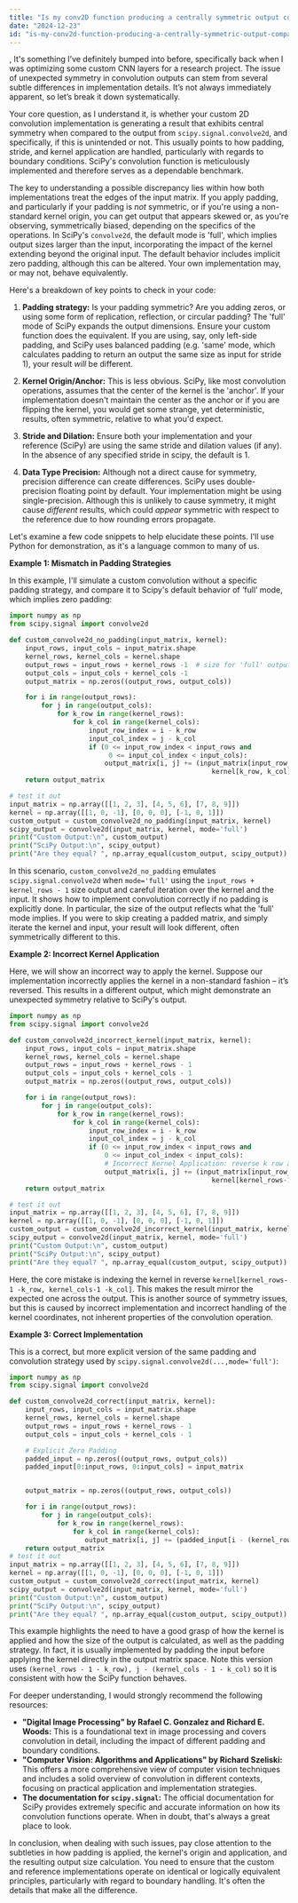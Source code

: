 ```yaml
---
title: "Is my conv2D function producing a centrally symmetric output compared to SciPy's?"
date: "2024-12-23"
id: "is-my-conv2d-function-producing-a-centrally-symmetric-output-compared-to-scipys"
---
```


,  It's something I’ve definitely bumped into before, specifically back when I was optimizing some custom CNN layers for a research project. The issue of unexpected symmetry in convolution outputs can stem from several subtle differences in implementation details. It’s not always immediately apparent, so let’s break it down systematically.

Your core question, as I understand it, is whether your custom 2D convolution implementation is generating a result that exhibits central symmetry when compared to the output from `scipy.signal.convolve2d`, and specifically, if this is unintended or not. This usually points to how padding, stride, and kernel application are handled, particularly with regards to boundary conditions. SciPy's convolution function is meticulously implemented and therefore serves as a dependable benchmark.

The key to understanding a possible discrepancy lies within how both implementations treat the edges of the input matrix. If you apply padding, and particularly if your padding is *not* symmetric, or if you're using a non-standard kernel origin, you can get output that appears skewed or, as you're observing, symmetrically biased, depending on the specifics of the operations. In SciPy's `convolve2d`, the default mode is 'full', which implies output sizes larger than the input, incorporating the impact of the kernel extending beyond the original input. The default behavior includes implicit zero padding, although this can be altered. Your own implementation may, or may not, behave equivalently.

Here's a breakdown of key points to check in your code:

1. **Padding strategy:** Is your padding symmetric? Are you adding zeros, or using some form of replication, reflection, or circular padding? The 'full' mode of SciPy expands the output dimensions. Ensure your custom function does the equivalent. If you are using, say, only left-side padding, and SciPy uses balanced padding (e.g. 'same' mode, which calculates padding to return an output the same size as input for stride 1), your result *will* be different.

2. **Kernel Origin/Anchor:** This is less obvious. SciPy, like most convolution operations, assumes that the center of the kernel is the 'anchor'. If your implementation doesn't maintain the center as the anchor or if you are flipping the kernel, you would get some strange, yet deterministic, results, often symmetric, relative to what you'd expect.

3. **Stride and Dilation:** Ensure both your implementation and your reference (SciPy) are using the same stride and dilation values (if any). In the absence of any specified stride in scipy, the default is 1.

4. **Data Type Precision:** Although not a direct cause for symmetry, precision difference can create differences. SciPy uses double-precision floating point by default. Your implementation might be using single-precision. Although this is unlikely to cause symmetry, it might cause *different* results, which could *appear* symmetric with respect to the reference due to how rounding errors propagate.

Let's examine a few code snippets to help elucidate these points. I'll use Python for demonstration, as it's a language common to many of us.

**Example 1: Mismatch in Padding Strategies**

In this example, I'll simulate a custom convolution without a specific padding strategy, and compare it to Scipy's default behavior of ‘full’ mode, which implies zero padding:

```python
import numpy as np
from scipy.signal import convolve2d

def custom_convolve2d_no_padding(input_matrix, kernel):
    input_rows, input_cols = input_matrix.shape
    kernel_rows, kernel_cols = kernel.shape
    output_rows = input_rows + kernel_rows -1  # size for 'full' output without explicit padding
    output_cols = input_cols + kernel_cols -1
    output_matrix = np.zeros((output_rows, output_cols))

    for i in range(output_rows):
        for j in range(output_cols):
            for k_row in range(kernel_rows):
                for k_col in range(kernel_cols):
                    input_row_index = i - k_row
                    input_col_index = j - k_col
                    if (0 <= input_row_index < input_rows and
                         0 <= input_col_index < input_cols):
                        output_matrix[i, j] += (input_matrix[input_row_index, input_col_index] *
                                                   kernel[k_row, k_col])
    return output_matrix

# test it out
input_matrix = np.array([[1, 2, 3], [4, 5, 6], [7, 8, 9]])
kernel = np.array([[1, 0, -1], [0, 0, 0], [-1, 0, 1]])
custom_output = custom_convolve2d_no_padding(input_matrix, kernel)
scipy_output = convolve2d(input_matrix, kernel, mode='full')
print("Custom Output:\n", custom_output)
print("SciPy Output:\n", scipy_output)
print("Are they equal? ", np.array_equal(custom_output, scipy_output))
```

In this scenario, `custom_convolve2d_no_padding` emulates `scipy.signal.convolve2d` when `mode='full'` using the `input_rows + kernel_rows - 1` size output and careful iteration over the kernel and the input. It shows how to implement convolution correctly if no padding is explicitly done. In particular, the size of the output reflects what the 'full' mode implies. If you were to skip creating a padded matrix, and simply iterate the kernel and input, your result will look different, often symmetrically different to this.

**Example 2: Incorrect Kernel Application**

Here, we will show an incorrect way to apply the kernel. Suppose our implementation incorrectly applies the kernel in a non-standard fashion – it’s reversed. This results in a different output, which might demonstrate an unexpected symmetry relative to SciPy's output.

```python
import numpy as np
from scipy.signal import convolve2d

def custom_convolve2d_incorrect_kernel(input_matrix, kernel):
    input_rows, input_cols = input_matrix.shape
    kernel_rows, kernel_cols = kernel.shape
    output_rows = input_rows + kernel_rows - 1
    output_cols = input_cols + kernel_cols - 1
    output_matrix = np.zeros((output_rows, output_cols))

    for i in range(output_rows):
        for j in range(output_cols):
            for k_row in range(kernel_rows):
                for k_col in range(kernel_cols):
                    input_row_index = i - k_row
                    input_col_index = j - k_col
                    if (0 <= input_row_index < input_rows and
                        0 <= input_col_index < input_cols):
                        # Incorrect Kernel Application: reverse k row and k col indexes
                        output_matrix[i, j] += (input_matrix[input_row_index, input_col_index] *
                                                   kernel[kernel_rows-1 -k_row, kernel_cols-1 -k_col])
    return output_matrix

# test it out
input_matrix = np.array([[1, 2, 3], [4, 5, 6], [7, 8, 9]])
kernel = np.array([[1, 0, -1], [0, 0, 0], [-1, 0, 1]])
custom_output = custom_convolve2d_incorrect_kernel(input_matrix, kernel)
scipy_output = convolve2d(input_matrix, kernel, mode='full')
print("Custom Output:\n", custom_output)
print("SciPy Output:\n", scipy_output)
print("Are they equal? ", np.array_equal(custom_output, scipy_output))

```

Here, the core mistake is indexing the kernel in reverse `kernel[kernel_rows-1 -k_row, kernel_cols-1 -k_col]`. This makes the result mirror the expected one across the output. This is another source of symmetry issues, but this is caused by incorrect implementation and incorrect handling of the kernel coordinates, not inherent properties of the convolution operation.

**Example 3: Correct Implementation**

This is a correct, but more explicit version of the same padding and convolution strategy used by `scipy.signal.convolve2d(...,mode='full')`:
```python
import numpy as np
from scipy.signal import convolve2d

def custom_convolve2d_correct(input_matrix, kernel):
    input_rows, input_cols = input_matrix.shape
    kernel_rows, kernel_cols = kernel.shape
    output_rows = input_rows + kernel_rows - 1
    output_cols = input_cols + kernel_cols - 1

    # Explicit Zero Padding
    padded_input = np.zeros((output_rows, output_cols))
    padded_input[0:input_rows, 0:input_cols] = input_matrix


    output_matrix = np.zeros((output_rows, output_cols))

    for i in range(output_rows):
        for j in range(output_cols):
            for k_row in range(kernel_rows):
                for k_col in range(kernel_cols):
                   output_matrix[i, j] += (padded_input[i - (kernel_rows - 1 - k_row), j - (kernel_cols - 1 - k_col)] * kernel[k_row, k_col])
    return output_matrix
# test it out
input_matrix = np.array([[1, 2, 3], [4, 5, 6], [7, 8, 9]])
kernel = np.array([[1, 0, -1], [0, 0, 0], [-1, 0, 1]])
custom_output = custom_convolve2d_correct(input_matrix, kernel)
scipy_output = convolve2d(input_matrix, kernel, mode='full')
print("Custom Output:\n", custom_output)
print("SciPy Output:\n", scipy_output)
print("Are they equal? ", np.array_equal(custom_output, scipy_output))
```

This example highlights the need to have a good grasp of how the kernel is applied and how the size of the output is calculated, as well as the padding strategy. In fact, it is usually implemented by padding the input before applying the kernel directly in the output matrix space. Note this version uses `(kernel_rows - 1 - k_row), j - (kernel_cols - 1 - k_col)` so it is consistent with how the SciPy function behaves.

For deeper understanding, I would strongly recommend the following resources:

*   **"Digital Image Processing" by Rafael C. Gonzalez and Richard E. Woods:** This is a foundational text in image processing and covers convolution in detail, including the impact of different padding and boundary conditions.
*   **"Computer Vision: Algorithms and Applications" by Richard Szeliski:** This offers a more comprehensive view of computer vision techniques and includes a solid overview of convolution in different contexts, focusing on practical application and implementation strategies.
*   **The documentation for `scipy.signal`:** The official documentation for SciPy provides extremely specific and accurate information on how its convolution functions operate. When in doubt, that's always a great place to look.

In conclusion, when dealing with such issues, pay close attention to the subtleties in how padding is applied, the kernel's origin and application, and the resulting output size calculation. You need to ensure that the custom and reference implementations operate on identical or logically equivalent principles, particularly with regard to boundary handling. It's often the details that make all the difference.
